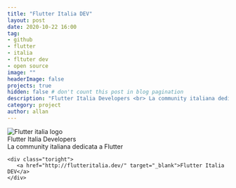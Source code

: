 ```yaml
---
title: "Flutter Italia DEV"
layout: post
date: 2020-10-22 16:00
tag: 
- github
- flutter 
- italia
- fltuter dev
- open source
image: ""
headerImage: false
projects: true
hidden: false # don't count this post in blog pagination
description: "Flutter Italia Developers <br> La community italiana dedicata a Flutter 📃"
category: project
author: allan
---
```



<div class="side-by-side">
    <div class="toleft">
        <img class="image" src="https://www.flutteritalia.dev/wp-content/uploads/2020/09/flutter-developers-italia.png" alt="Flutter italia logo">
        <figcaption class="caption">Flutter Italia Developers <br> La community italiana dedicata a Flutter</figcaption>
    </div>

    <div class="toright">
       <a href="http://flutteritalia.dev/" target="_blank">Flutter Italia DEV</a>
    </div>
</div>

